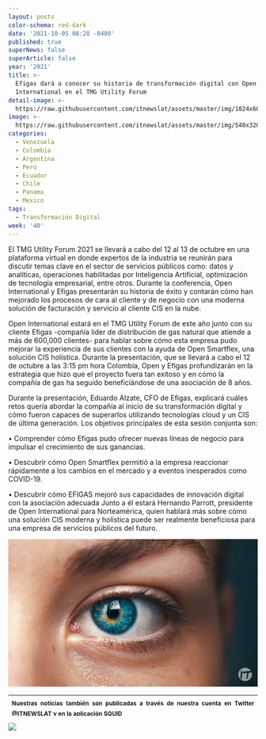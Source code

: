 ```yaml
---
layout: posts
color-schema: red-dark
date: '2021-10-05 08:28 -0400'
published: true
superNews: false
superArticle: false
year: '2021'
title: >-
  Efigas dará a conocer su historia de transformación digital con Open
  International en el TMG Utility Forum
detail-image: >-
  https://raw.githubusercontent.com/itnewslat/assets/master/img/1024x680/ojo-g.jpg
image: >-
  https://raw.githubusercontent.com/itnewslat/assets/master/img/540x320/ojo-p.jpg
categories:
  - Venezuela
  - Colombia
  - Argentina
  - Perú
  - Ecuador
  - Chile
  - Panama
  - Mexico
tags:
  - Transformación Digital
week: '40'
---
```

El TMG Utility Forum 2021 se llevará a cabo del 12 al 13 de octubre en una plataforma virtual en donde expertos de la industria se reunirán para discutir temas clave en el sector de servicios públicos como: datos y analíticas, operaciones habilitadas por Inteligencia Artificial, optimización de tecnología empresarial, entre otros. Durante la conferencia, Open International y Efigas presentarán su historia de éxito y contarán cómo han mejorado los procesos de cara al cliente y de negocio con una moderna solución de facturación y servicio al cliente CIS en la nube.

Open International estará en el TMG Utility Forum de este año junto con su cliente Efigas -compañía líder de distribución de gas natural que atiende a más de 600,000 clientes- para hablar sobre cómo esta empresa pudo mejorar la experiencia de sus clientes con la ayuda de Open Smartflex, una solución CIS holística. Durante la presentación, que se llevará a cabo el 12 de octubre a las 3:15 pm hora Colombia, Open y Efigas profundizarán en la estrategia que hizo que el proyecto fuera tan exitoso y en cómo la compañía de gas ha seguido beneficiándose de una asociación de 8 años. 

Durante la presentación, Eduardo Alzate, CFO de Efigas, explicará cuáles retos quería abordar la compañía al inicio de su transformación digital y cómo fueron capaces de superarlos utilizando tecnologías cloud y un CIS de última generación. Los objetivos principales de esta sesión conjunta son:

•	Comprender cómo Efigas pudo ofrecer nuevas líneas de negocio para impulsar el crecimiento de sus ganancias. 

•	Descubrir cómo Open Smartflex permitió a la empresa reaccionar rápidamente a los cambios en el mercado y a eventos inesperados como COVID-19. 

•	Descubrir cómo EFIGAS mejoró sus capacidades de innovación digital con la asociación adecuada
Junto a él estará Hernando Parrott, presidente de Open International para Norteamérica, quien hablará más sobre cómo una solución CIS moderna y holística puede ser realmente beneficiosa para una empresa de servicios públicos del futuro.

![](https://raw.githubusercontent.com/itnewslat/assets/master/img/540x320/ojo-p.jpg)

<table style="height: 42px;" width="569">
<tbody>
<tr>
<td style="text-align: justify;"><sub><strong>Nuestras noticias también son publicadas a través de nuestra cuenta en Twitter <a href="https://twitter.com/itnewslat?lang=es">@ITNEWSLAT</a> y en la aplicación <a href="https://squidapp.co/en/">SQUID</a></strong></sub></td>
</tr>
</tbody>
</table>

<img src="https://tracker.metricool.com/c3po.jpg?hash=56f88a41e39ab42c063cc51676587a04"/>
